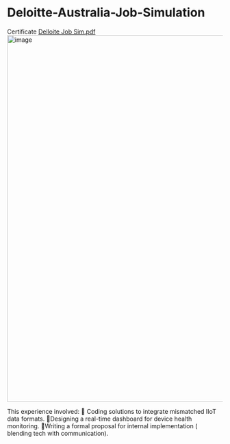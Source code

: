 # Deloitte-Australia-Job-Simulation

Certificate
[Delloite Job Sim.pdf](https://github.com/user-attachments/files/21476373/Delloite.Job.Sim.pdf)
<img width="1214" height="856" alt="image" src="https://github.com/user-attachments/assets/f4020fac-3017-424d-8408-ff1a86479c62" />

This experience involved:
💠 Coding solutions to integrate mismatched IIoT data formats.
💠Designing a real-time dashboard for device health monitoring.
💠Writing a formal proposal for internal implementation ( blending tech with communication).
